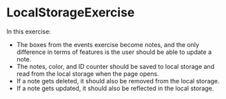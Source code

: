 # LocalStorageExercise
In this exercise:

- The boxes from the events exercise become notes, and the only difference in terms of features is the user should be able to update a note.
- The notes, color, and ID counter should be saved to local storage and read from the local storage when the page opens.
- If a note gets deleted, it should also be removed from the local storage.
- If a note gets updated, it should also be reflected in the local storage.